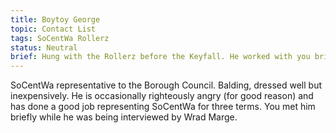 ```yaml
---
title: Boytoy George
topic: Contact List
tags: SoCentWa Rollerz
status: Neutral
brief: Hung with the Rollerz before the Keyfall. He worked with you briefly during the SoCentWa protests and was knocked out. 
---
```


SoCentWa representative to the Borough Council. Balding, dressed well but inexpensively. He is occasionally righteously angry (for good reason) and has done a good job representing SoCentWa for three terms. You met him briefly while he was being interviewed by Wrad Marge. 